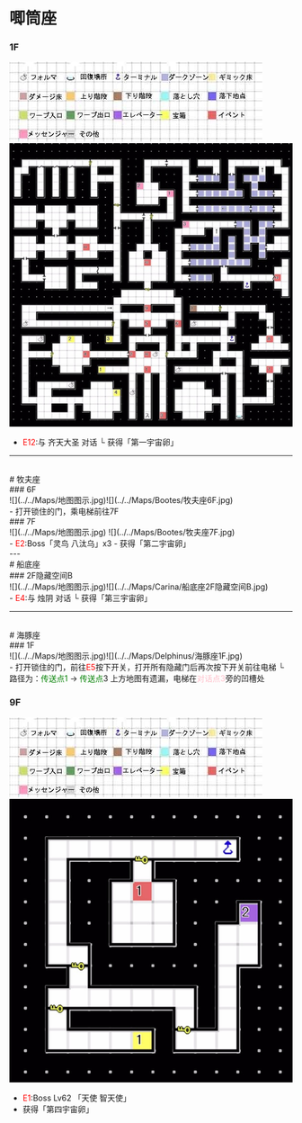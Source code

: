 # 唧筒座<br>
### 1F <br>
![](../../Maps/地图图示.jpg)![](../../Maps/Antlia/唧筒座1F.jpg)<br>
- <font color = "red">E12</font>:与 齐天大圣 对话
  └ 获得「第一宇宙卵」

---
<br>
# 牧夫座<br>
### 6F<br>
![](../../Maps/地图图示.jpg)![](../../Maps/Bootes/牧夫座6F.jpg)<br>
- 打开锁住的门，乘电梯前往7F


<br>
### 7F<br>![](../../Maps/地图图示.jpg)
![](../../Maps/Bootes/牧夫座7F.jpg)<br>
- <font color = "red">E2</font>:Boss「灵鸟 八汰乌」x3
- 获得「第二宇宙卵」<br>
---
<br>
# 船底座<br>
### 2F隐藏空间B<br>
![](../../Maps/地图图示.jpg)![](../../Maps/Carina/船底座2F隐藏空间B.jpg)<br>
- <font color = "red">E4</font>:与 烛阴 对话
  └ 获得「第三宇宙卵」

---
<br>
# 海豚座 <br>
### 1F <br>
![](../../Maps/地图图示.jpg)![](../../Maps/Delphinus/海豚座1F.jpg)<br>
- 打开锁住的门，前往<font color = "red">E5</font>按下开关，打开所有隐藏门后再次按下开关前往电梯
  └ 路径为：<font color = "green">传送点1</font> -> <font color = "green">传送点</font>3 上方地图有遗漏，电梯在<font color = "pink">对话点3</font>旁的凹槽处

<br>

### 9F<br>
![](../../Maps/地图图示.jpg)![](../../Maps/Delphinus/海豚座9F.jpg)<br>
- <font color = "red">E1</font>:Boss Lv62 「天使 智天使」
- 获得「第四宇宙卵」